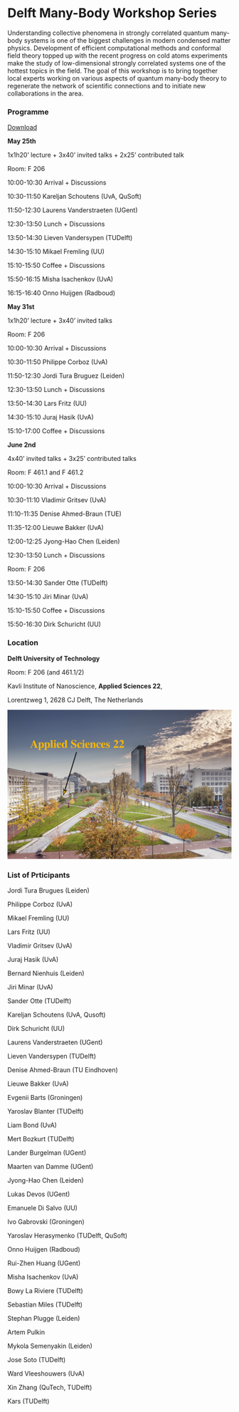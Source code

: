 Delft Many-Body Workshop Series
===============================


Understanding collective phenomena in strongly correlated quantum many-body systems is one of the biggest challenges in modern condensed matter physics. Development of efficient computational methods and conformal field theory topped up with the recent progress on cold atoms experiments make the study of low-dimensional strongly correlated systems one of the hottest topics in the field. The goal of this workshop is to bring together local experts working on various aspects of quantum many-body theory to regenerate the network of scientific connections and to initiate new collaborations in the area.



### **Programme** 

[Download](https://nchepiga.github.io/homepage/assets/program_workshops.pdf)

**May 25th**

1x1h20’ lecture + 3x40’ invited talks + 2x25’ contributed talk

Room: F 206

10:00-10:30 Arrival + Discussions

10:30-11:50 Kareljan Schoutens (UvA, QuSoft)

11:50-12:30 Laurens Vanderstraeten (UGent)

12:30-13:50 Lunch + Discussions

13:50-14:30 Lieven Vandersypen (TUDelft)

14:30-15:10 Mikael Fremling (UU)

15:10-15:50 Coffee + Discussions

15:50-16:15 Misha Isachenkov (UvA)

16:15-16:40 Onno Huijgen (Radboud)




**May 31st**

1x1h20’ lecture + 3x40’ invited talks

Room: F 206


10:00-10:30 Arrival + Discussions

10:30-11:50 Philippe Corboz (UvA)

11:50-12:30 Jordi Tura Bruguez (Leiden)

12:30-13:50 Lunch + Discussions


13:50-14:30 Lars Fritz (UU)

14:30-15:10 Juraj Hasik (UvA)

15:10-17:00 Coffee + Discussions


**June 2nd**

4x40’ invited talks + 3x25’ contributed talks

Room: F 461.1 and F 461.2

10:00-10:30 Arrival + Discussions

10:30-11:10 Vladimir Gritsev (UvA)

11:10-11:35 Denise Ahmed-Braun (TUE)

11:35-12:00 Lieuwe Bakker (UvA)

12:00-12:25 Jyong-Hao Chen (Leiden)

12:30-13:50 Lunch + Discussions

Room: F 206

13:50-14:30 Sander Otte (TUDelft)

14:30-15:10 Jiri Minar (UvA)

15:10-15:50 Coffee + Discussions

15:50-16:30 Dirk Schuricht (UU)






### Location


**Delft University of Technology**

Room: F 206 (and 461.1/2) 

Kavli Institute of Nanoscience,  **Applied Sciences 22**,

Lorentzweg 1, 2628 CJ Delft,  The Netherlands

![Building22](assets/images/delft.svg)


### List of Prticipants

Jordi Tura Brugues (Leiden)

Philippe Corboz (UvA)

Mikael Fremling (UU)

Lars Fritz (UU)

Vladimir Gritsev (UvA)

Juraj Hasik (UvA)

Bernard Nienhuis (Leiden)

Jiri Minar (UvA)

Sander Otte (TUDelft)

Kareljan Schoutens (UvA, Qusoft)

Dirk Schuricht (UU)

Laurens Vanderstraeten (UGent)

Lieven Vandersypen (TUDelft)

Denise Ahmed-Braun (TU Eindhoven)

Lieuwe Bakker (UvA)

Evgenii Barts (Groningen)

Yaroslav Blanter (TUDelft)

Liam Bond (UvA)

Mert Bozkurt (TUDelft)

Lander Burgelman (UGent)

Maarten van Damme (UGent)

Jyong-Hao Chen (Leiden)

Lukas Devos (UGent)

Emanuele Di Salvo (UU)

Ivo Gabrovski (Groningen)

Yaroslav Herasymenko (TUDelft, QuSoft)

Onno Huijgen (Radboud)

Rui-Zhen Huang (UGent)

Misha Isachenkov (UvA)

Bowy La Riviere (TUDelft)

Sebastian Miles (TUDelft)

Stephan Plugge (Leiden)

Artem Pulkin

Mykola Semenyakin (Leiden)

Jose Soto (TUDelft)

Ward Vleeshouwers (UvA)

Xin Zhang (QuTech, TUDelft)

Kars (TUDelft)


